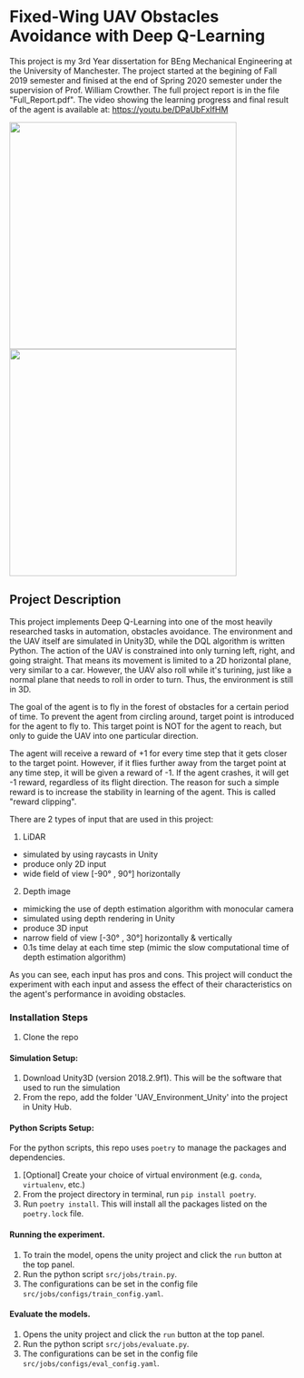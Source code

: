 # Fixed-Wing UAV Obstacles Avoidance with Deep Q-Learning
This project is my 3rd Year dissertation for BEng Mechanical Engineering at the University of Manchester. The project started at the begining of Fall 2019 semester and finised at the end of Spring 2020 semester under the supervision of Prof. William Crowther. The full project report is in the file "Full_Report.pdf". The video showing the learning progress and final result of the agent is available at: https://youtu.be/DPaUbFxIfHM

<img src=docs/figures/env1.png width = 400>     <img src=docs/figures/env2.png width = 400>


## Project Description
This project implements Deep Q-Learning into one of the most heavily researched tasks in automation, obstacles avoidance. The environment and the UAV itself are simulated in Unity3D, while the DQL algorithm is written Python. The action of the UAV is constrained into only turning left, right, and going straight. That means its movement is limited to a 2D horizontal plane, very similar to a car. However, the UAV also roll while it's turining, just like a normal plane that needs to roll in order to turn. Thus, the environment is still in 3D. 

The goal of the agent is to fly in the forest of obstacles for a certain period of time. To prevent the agent from circling around, target point is introduced for the agent to fly to. This target point is NOT for the agent to reach, but only to guide the UAV into one particular direction. 

The agent will receive a reward of +1 for every time step that it gets closer to the target point. However, if it flies further away from the target point at any time step, it will be given a reward of -1. If the agent crashes, it will get -1 reward, regardless of its flight direction. The reason for such a simple reward is to increase the stability in learning of the agent. This is called "reward clipping".

There are 2 types of input that are used in this project:
 
1. LiDAR
  - simulated by using raycasts in Unity
  - produce only 2D input
  - wide field of view [-90° , 90°] horizontally
        
2. Depth image
  - mimicking the use of depth estimation algorithm with monocular camera
  - simulated using depth rendering in Unity
  - produce 3D input 
  - narrow field of view [-30° , 30°] horizontally & vertically
  - 0.1s time delay at each time step (mimic the slow computational time of depth estimation algorithm)
  
As you can see, each input has pros and cons. This project will conduct the experiment with each input and assess the effect of their characteristics on the agent's performance in avoiding obstacles. 

### Installation Steps

1. Clone the repo

#### Simulation Setup:
1. Download Unity3D (version 2018.2.9f1). This will be the software that used to run the simulation
2. From the repo, add the folder 'UAV_Environment_Unity' into the project in Unity Hub.

#### Python Scripts Setup:
For the python scripts, this repo uses `poetry` to manage the packages and dependencies.
1. [Optional] Create your choice of virtual environment (e.g. `conda`, `virtualenv`, etc.)
2. From the project directory in terminal, run `pip install poetry`.
3. Run `poetry install`. This will install all the packages listed on the `poetry.lock` file.

#### Running the experiment.
1. To train the model, opens the unity project and click the `run` button at the top panel. 
2. Run the python script `src/jobs/train.py`.
3. The configurations can be set in the config file `src/jobs/configs/train_config.yaml`.

#### Evaluate the models.
1. Opens the unity project and click the `run` button at the top panel. 
2. Run the python script `src/jobs/evaluate.py`.
3. The configurations can be set in the config file `src/jobs/configs/eval_config.yaml`.
